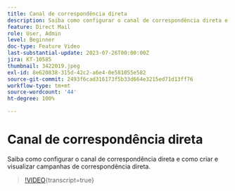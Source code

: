 ```yaml
---
title: Canal de correspondência direta
description: Saiba como configurar o canal de correspondência direta e como criar e visualizar campanhas de correspondência direta.
feature: Direct Mail
role: User, Admin
level: Beginner
doc-type: Feature Video
last-substantial-update: 2023-07-26T00:00:00Z
jira: KT-10585
thumbnail: 3422019.jpeg
exl-id: 8e620838-315d-42c2-a6e4-0e581055e582
source-git-commit: 2493f6cad316173f5b33d664e3215ed71d13ff76
workflow-type: tm+mt
source-wordcount: '44'
ht-degree: 100%

---
```


# Canal de correspondência direta

Saiba como configurar o canal de correspondência direta e como criar e visualizar campanhas de correspondência direta.

>[!VIDEO](https://video.tv.adobe.com/v/3422019/?learn=on){transcript=true}
